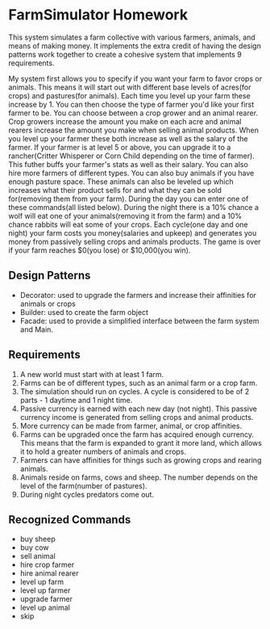 # FarmSimulator Homework
This system simulates a farm collective with various farmers, animals, and means of making money.
It implements the extra credit of having the design patterns work together to create a cohesive system that implements 9 requirements.

My system first allows you to specify if you want your farm to favor crops or animals. This means it will
start out with different base levels of acres(for crops) and pastures(for animals). Each time you level up your farm these increase by 1.
You can then choose the type of farmer you'd like your first farmer to be. You can choose between a crop grower and an animal rearer.
Crop growers increase the amount you make on each acre and animal rearers increase the amount you make when selling animal products.
When you level up your farmer these both increase as well as the salary of the farmer.
If your farmer is at level 5 or above, you can upgrade it to a rancher(Critter Whisperer or Corn Child depending on the time of farmer).
This futher buffs your farmer's stats as well as their salary.
You can also hire more farmers of different types.
You can also buy animals if you have enough pasture space. These animals can also be leveled up which increases what their product sells for
and what they can be sold for(removing them from your farm).
During the day you can enter one of these commands(all listed below).
During the night there is a 10% chance a wolf will eat one of your animals(removing it from the farm) and a 10% chance rabbits will eat some of your crops.
Each cycle(one day and one night) your farm costs you money(salaries and upkeep) and generates you money from passively selling crops and animals products.
The game is over if your farm reaches $0(you lose) or $10,000(you win).

## Design Patterns
- Decorator: used to upgrade the farmers and increase their affinities for animals or crops
- Builder: used to create the farm object
- Facade: used to provide a simplified interface between the farm system and Main.

## Requirements
1) A new world must start with at least 1 farm.
2) Farms can be of different types, such as an animal farm or a crop farm.
3) The simulation should run on cycles. A cycle is considered to be of 2 parts - 1 daytime and 1 night time.
4) Passive currency is earned with each new day (not night). This passive currency income is generated from selling crops and animal products.
5) More currency can be made from farmer, animal, or crop affinities.
6) Farms can be upgraded once the farm has acquired enough currency. This means that the farm is expanded to grant it more land, which allows it to hold a greater numbers of animals and crops.
7) Farmers can have affinities for things such as growing crops and rearing animals.
8) Animals reside on farms, cows and sheep. The number depends on the level of the farm(number of pastures).
9) During night cycles predators come out.

## Recognized Commands
- buy sheep
- buy cow
- sell animal
- hire crop farmer
- hire animal rearer
- level up farm
- level up farmer
- upgrade farmer
- level up animal
- skip


